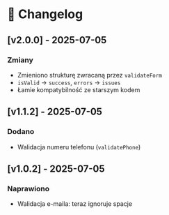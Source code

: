# 📄 Changelog

## [v2.0.0] - 2025-07-05
### Zmiany
- Zmieniono strukturę zwracaną przez `validateForm`
- `isValid` → `success`, `errors` → `issues`
- Łamie kompatybilność ze starszym kodem

## [v1.1.2] - 2025-07-05
### Dodano
- Walidacja numeru telefonu (`validatePhone`)

## [v1.0.2] - 2025-07-05
### Naprawiono
- Walidacja e-maila: teraz ignoruje spacje